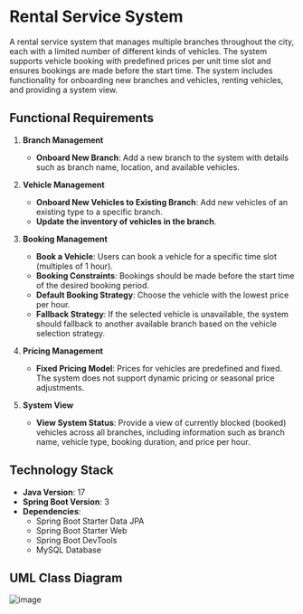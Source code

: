 # Rental Service System

A rental service system that manages multiple branches throughout the city, each with a limited number of different kinds of vehicles. The system supports vehicle booking with predefined prices per unit time slot and ensures bookings are made before the start time. The system includes functionality for onboarding new branches and vehicles, renting vehicles, and providing a system view.

## Functional Requirements

1. **Branch Management**
   - **Onboard New Branch**: Add a new branch to the system with details such as branch name, location, and available vehicles.

2. **Vehicle Management**
   - **Onboard New Vehicles to Existing Branch**: Add new vehicles of an existing type to a specific branch.
   - **Update the inventory of vehicles in the branch**.

3. **Booking Management**
   - **Book a Vehicle**: Users can book a vehicle for a specific time slot (multiples of 1 hour).
   - **Booking Constraints**: Bookings should be made before the start time of the desired booking period.
   - **Default Booking Strategy**: Choose the vehicle with the lowest price per hour.
   - **Fallback Strategy**: If the selected vehicle is unavailable, the system should fallback to another available branch based on the vehicle selection strategy.

4. **Pricing Management**
   - **Fixed Pricing Model**: Prices for vehicles are predefined and fixed. The system does not support dynamic pricing or seasonal price adjustments.

5. **System View**
   - **View System Status**: Provide a view of currently blocked (booked) vehicles across all branches, including information such as branch name, vehicle type, booking duration, and price per hour.

## Technology Stack

- **Java Version**: 17
- **Spring Boot Version**: 3
- **Dependencies**:
  - Spring Boot Starter Data JPA
  - Spring Boot Starter Web
  - Spring Boot DevTools
  - MySQL Database

## UML Class Diagram

  ![image](https://github.com/user-attachments/assets/34a89ccb-cdf2-406d-a811-bcd989743f80)
